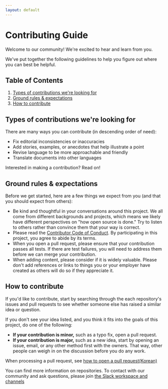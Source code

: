 ```yaml
---
layout: default
---
```


# Contributing Guide

Welcome to our community! We're excited to hear and learn from you.

We've put together the following guidelines to help you figure out where you can best be helpful.

## Table of Contents

1. [Types of contributions we're looking for](#types-of-contributions-were-looking-for)
1. [Ground rules & expectations](#ground-rules--expectations)
1. [How to contribute](#how-to-contribute)

## Types of contributions we're looking for
There are many ways you can contribute (in descending order of need):

* Fix editorial inconsistencies or inaccuracies
* Add stories, examples, or anecdotes that help illustrate a point
* Revise language to be more approachable and friendly
* Translate documents into other languages

Interested in making a contribution? Read on!

## Ground rules & expectations

Before we get started, here are a few things we expect from you (and that you should expect from others):

* Be kind and thoughtful in your conversations around this project. We all come from different backgrounds and projects, which means we likely have different perspectives on "how open source is done." Try to listen to others rather than convince them that your way is correct.
* Please read the [Contributor Code of Conduct](./CODE_OF_CONDUCT.md). By participating in this project, you agree to abide by its terms.
* When you open a pull request, please ensure that your contribution passes all tests. If there are test failures, you will need to address them before we can merge your contribution.
* When adding content, please consider if it is widely valuable. Please don't add references or links to things you or your employer have created as others will do so if they appreciate it.

## How to contribute

If you'd like to contribute, start by searching through the each repository's issues and pull requests to see whether someone else has raised a similar idea or question.

If you don't see your idea listed, and you think it fits into the goals of this project, do one of the following:
* **If your contribution is minor,** such as a typo fix, open a pull request.
* **If your contribution is major,** such as a new idea, start by opening an issue, email, or any other method first with the owners. That way, other people can weigh in on the discussion before you do any work.

When processing a pull request, see [how to open a pull request(Korean)](./contributing/how_to_open_a_pull_request-ko.md)

You can find more information on repositories. To contact with our community and ask questions, please join [the Slack workspace and channels](https://join.slack.com/t/cloud-barista/shared_invite/zt-1zxx65skn-bj3N8SNHRDNgYNaTvi3VPA)
